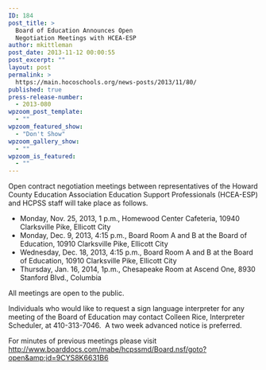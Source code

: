 ```yaml
---
ID: 184
post_title: >
  Board of Education Announces Open
  Negotiation Meetings with HCEA-ESP
author: mkittleman
post_date: 2013-11-12 00:00:55
post_excerpt: ""
layout: post
permalink: >
  https://main.hocoschools.org/news-posts/2013/11/80/
published: true
press-release-number:
  - 2013-080
wpzoom_post_template:
  - ""
wpzoom_featured_show:
  - "Don't Show"
wpzoom_gallery_show:
  - ""
wpzoom_is_featured:
  - ""
---
```

Open contract negotiation meetings between representatives of the Howard County Education Association Education Support Professionals (HCEA-ESP) and HCPSS staff will take place as follows.

- Monday, Nov. 25, 2013, 1 p.m., Homewood Center Cafeteria, 10940 Clarksville Pike, Ellicott City
- Monday, Dec. 9, 2013, 4:15 p.m., Board Room A and B at the Board of Education, 10910 Clarksville Pike, Ellicott City
- Wednesday, Dec. 18, 2013, 4:15 p.m., Board Room A and B at the Board of Education, 10910 Clarksville Pike, Ellicott City
- Thursday, Jan. 16, 2014, 1p.m., Chesapeake Room at Ascend One, 8930 Stanford Blvd., Columbia

All meetings are open to the public.

Individuals who would like to request a sign language interpreter for any meeting of the Board of Education may contact Colleen Rice, Interpreter Scheduler, at 410-313-7046.  A two week advanced notice is preferred.

For minutes of previous meetings please visit
<a href="http://www.boarddocs.com/mabe/hcpssmd/Board.nsf/goto?open&amp;id=9CYS8K6631B6" target="_blank">http://www.boarddocs.com/mabe/hcpssmd/Board.nsf/goto?open&amp;id=9CYS8K6631B6</a>